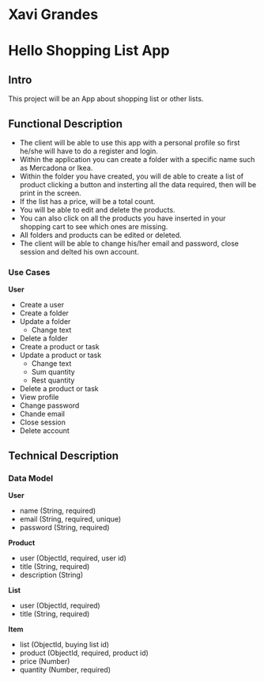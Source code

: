 # Xavi Grandes

# Hello Shopping List App

## Intro

This project will be an App about shopping list or other lists. 

## Functional Description

- The client will be able to use this app with a personal profile so first he/she will have to do a register and login.
- Within the application you can create a folder with a specific name such as Mercadona or Ikea.
- Within the folder you have created, you will de able to create a list of product clicking a button and insterting all the data required, then will be print in the screen.
- If the list has a price, will be a total count.
- You will be able to edit and delete the products.
- You can also click on all the products you have inserted in your shopping cart to see which ones are missing.
- All folders and products can be edited or deleted.
- The client will be able to change his/her email and password, close session and delted his own account.

### Use Cases

__User__
- Create a user
- Create a folder
- Update a folder
    - Change text
- Delete a folder
- Create a product or task
- Update a product or task
    - Change text
    - Sum quantity
    - Rest quantity
- Delete a product or task
- View profile
- Change password
- Chande email
- Close session
- Delete account

## Technical Description

### Data Model

__User__
- name (String, required)
- email (String, required, unique)
- password (String, required)

__Product__
- user (ObjectId, required, user id)
- title (String, required)
- description (String)

__List__
- user (ObjectId, required)
- title (String, required)

__Item__
- list (ObjectId, buying list id)
- product (ObjectId, required, product id)
- price (Number)
- quantity (Number, required)